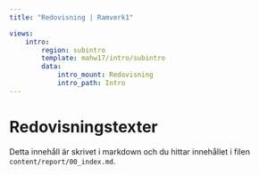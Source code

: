 ```yaml
---
title: "Redovisning | Ramverk1"

views:
    intro:
        region: subintro
        template: mahw17/intro/subintro
        data:
            intro_mount: Redovisning
            intro_path: Intro
---
```

Redovisningstexter
=========================

Detta innehåll är skrivet i markdown och du hittar innehållet i filen `content/report/00_index.md`.
